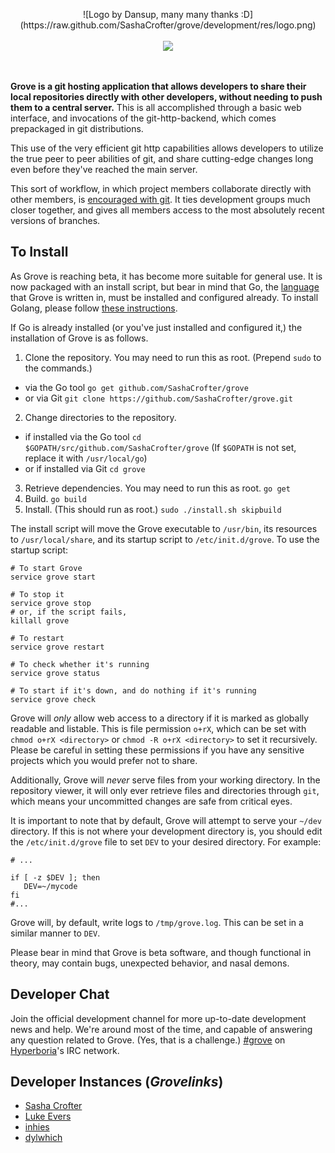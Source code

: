 <p align="center">![Logo by Dansup, many many thanks :D](https://raw.github.com/SashaCrofter/grove/development/res/logo.png)<br><br>
<img src="http://i.imgur.com/z5Te9.png" /></p><br><br>
<b>Grove is a git hosting application that allows developers to share their local repositories directly with other developers, without needing to push them to a central server.</b> This is all accomplished through a basic web interface, and invocations of the git-http-backend, which comes prepackaged in git distributions.

This use of the very efficient git http capabilities allows developers to utilize the true peer to peer abilities of git, and share cutting-edge changes long even before they've reached the main server.

This sort of workflow, in which project members collaborate directly with other members, is [encouraged with git](http://git-scm.com/about/distributed). It ties development groups much closer together, and gives all members access to the most absolutely recent versions of branches.

## To Install

As Grove is reaching beta, it has become more suitable for general use. It is now packaged with an install script, but bear in mind that Go, the [language](http://golang.org) that Grove is written in, must be installed and configured already. To install Golang, please follow [these instructions](http://golang.org/doc/install).

If Go is already installed (or you've just installed and configured it,) the installation of Grove is as follows.

1. Clone the repository. You may need to run this as root. (Prepend `sudo` to the commands.)
 * via the Go tool `go get github.com/SashaCrofter/grove`
 * or via Git `git clone https://github.com/SashaCrofter/grove.git`

2. Change directories to the repository.
 * if installed via the Go tool `cd $GOPATH/src/github.com/SashaCrofter/grove` (If `$GOPATH` is not set, replace it with `/usr/local/go`)
 * or if installed via Git `cd grove`
3. Retrieve dependencies. You may need to run this as root. `go get`
4. Build. `go build`
5. Install. (This should run as root.) `sudo ./install.sh skipbuild`

The install script will move the Grove executable to `/usr/bin`, its resources to `/usr/local/share`, and its startup script to `/etc/init.d/grove`. To use the startup script:

```
# To start Grove
service grove start

# To stop it
service grove stop
# or, if the script fails,
killall grove

# To restart
service grove restart

# To check whether it's running
service grove status

# To start if it's down, and do nothing if it's running
service grove check
```

Grove will *only* allow web access to a directory if it is marked as globally readable and listable. This is file permission `o+rX`, which can be set with `chmod o+rX <directory>` or `chmod -R o+rX <directory>` to set it recursively. Please be careful in setting these permissions if you have any sensitive projects which you would prefer not to share.

Additionally, Grove will *never* serve files from your working directory. In the repository viewer, it will only ever retrieve files and directories through `git`, which means your uncommitted changes are safe from critical eyes.

It is important to note that by default, Grove will attempt to serve your `~/dev` directory. If this is not where your development directory is, you should edit the `/etc/init.d/grove` file to set `DEV` to your desired directory. For example:

```
# ...

if [ -z $DEV ]; then
   DEV=~/mycode
fi
#...
```

Grove will, by default, write logs to `/tmp/grove.log`. This can be set in a similar manner to `DEV`.

Please bear in mind that Grove is beta software, and though functional in theory, may contain bugs, unexpected behavior, and nasal demons.

## Developer Chat

Join the official development channel for more up-to-date development news and help. We're around most of the time, and capable of answering any question related to Grove. (Yes, that is a challenge.)
[#grove](http://hypeirc.net) on [Hyperboria](http://hyperboria.net)'s IRC network.

## Developer Instances (*Grovelinks*)
- [Sasha Crofter](http://[fcdf:db8b:fbf5:d3d7:64a:5aa3:f326:149c]:8860/go/src/github.com/SashaCrofter/grove)
- [Luke Evers](http://[fc2e:9943:1633:403e:2346:3704:8cd8:1c78]:8860/go/src/grove)
- [inhies](http://[fc82:58f9:945f:1b6b:b44:40b:5d89:380f]:8860/)
- [dylwhich](http://[fc8a:9a25:1d90:4677:13ae:9a61:ea8c:66b5]:8860/)

